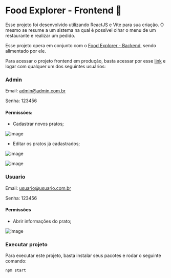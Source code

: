 # Food Explorer - Frontend 🥓

Esse projeto foi desenvolvido utilizando ReactJS e Vite para sua criação. O mesmo se resume a um sistema na qual é possível olhar o menu de um restaurante e realizar um pedido.

Esse projeto opera em conjunto com o [Food Explorer - Backend](https://github.com/GuilhermeCvT/Food-Explorer---Backend), sendo alimentado por ele. 

Para acessar o projeto frontend em produção, basta acessar por esse [link](https://fexplorerfront.netlify.app) e logar com qualquer um dos seguintes usuários:

### Admin

Email: admin@admin.com.br

Senha: 123456

#### Permissões:
- Cadastrar novos pratos;

![image](https://github.com/GuilhermeCvT/Food-Explorer---Frontend/assets/100100293/35043ad3-e97a-48fd-a333-84ca286637d1)

- Editar os pratos já cadastrados;

![image](https://github.com/GuilhermeCvT/Food-Explorer---Frontend/assets/100100293/3f23a1d3-5282-4b59-8501-843aae64531d)

![image](https://github.com/GuilhermeCvT/Food-Explorer---Frontend/assets/100100293/7c437adf-2db4-493c-906a-0e2b50aaa395)

### Usuario

Email: usuario@usuario.com.br

Senha: 123456

#### Permissões
- Abrir informações do prato;

![image](https://github.com/GuilhermeCvT/Food-Explorer---Frontend/assets/100100293/58000c14-53d0-4ded-9271-c8a37915b0a2)

### Executar projeto
Para executar este projeto, basta instalar seus pacotes e rodar o seguinte comando:

```
npm start
```
